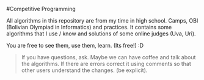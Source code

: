 #Competitive Programming

All algorithms in this repository are from my time in high school. Camps, OBI (Bolivian Olympiad in Informatics) and practices.  It contains some algorithms that I use / know and solutions of some online judges (Uva, Uri).

You are free to see them, use them, learn. (Its free!) :D

>If you have questions, ask. Maybe we can have coffee and talk about the algorithms.
>If there are errors correct it using comments so that other users understand the changes. (be explicit).

